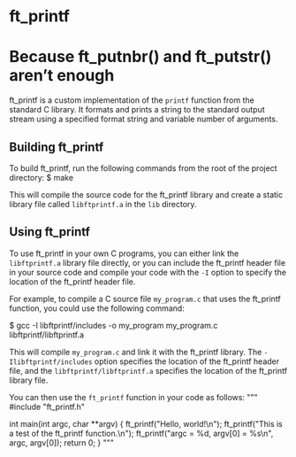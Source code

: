# ft_printf
Because ft_putnbr() and ft_putstr() aren’t enough
=========

ft_printf is a custom implementation of the `printf` function from the standard C
library. It formats and prints a string to the standard output stream using a
specified format string and variable number of arguments.

Building ft_printf
-----------------

To build ft_printf, run the following commands from the root of the project directory:
$ make

This will compile the source code for the ft_printf library and create a static
library file called `libftprintf.a` in the `lib` directory.

Using ft_printf
---------------

To use ft_printf in your own C programs, you can either link the `libftprintf.a`
library file directly, or you can include the ft_printf header file in your
source code and compile your code with the `-I` option to specify the location
of the ft_printf header file.

For example, to compile a C source file `my_program.c` that uses the ft_printf
function, you could use the following command:

$ gcc -I libftprintf/includes -o my_program my_program.c libftprintf/libftprintf.a


This will compile `my_program.c` and link it with the ft_printf library. The
`-Ilibftprintf/includes` option specifies the location of the ft_printf header
file, and the `libftprintf/libftprintf.a` specifies the location of the
ft_printf library file.

You can then use the `ft_printf` function in your code as follows:
"""
#include "ft_printf.h"

int main(int argc, char **argv) {
ft_printf("Hello, world!\n");
ft_printf("This is a test of the ft_printf function.\n");
ft_printf("argc = %d, argv[0] = %s\n", argc, argv[0]);
return 0;
}
"""
